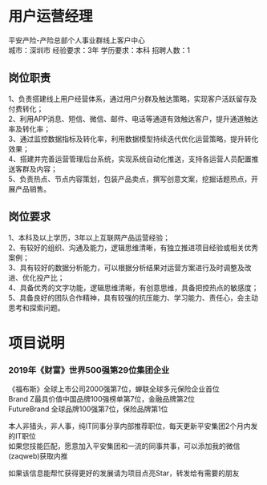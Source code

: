 # 用户运营经理
平安产险-产险总部个人事业群线上客户中心  
城市：深圳市 经验要求：3年 学历要求：本科  招聘人数：1

## 岗位职责
1、负责搭建线上用户经营体系，通过用户分群及触达策略，实现客户活跃留存及付费转化；   
2、利用APP消息、短信、微信、邮件、电话等通道有效触达客户，提升通道触达率及转化率；   
3、通过监控数据指标及转化率，利用数据模型持续迭代优化运营策略，提升转化效果；   
4、搭建并完善运营管理后台系统，实现系统自动化推送，支持各运营人员配置推送客群及内容；   
5、负责热点、节点内容策划，包装产品卖点，撰写创意文案，挖掘话题热点，开展产品销售。

## 岗位要求
1、本科及以上学历，3年以上互联网产品运营经验；   
2、有较好的组织、沟通及能力，逻辑思维清晰，有独立推进项目经验或相关优秀案例；   
3、具有较好的数据分析能力，可以根据分析结果对运营方案进行及时调整及改进、优化投产比；   
4、具备优秀的文字功能，逻辑思维清晰，有创意思维，具备把控热点的敏感度；   
5、具备良好的团队合作精神，具有较强的抗压能力、学习能力、责任心，会主动思考和探索问题。

# 项目说明

### 2019年《财富》世界500强第29位集团企业
《福布斯》全球上市公司2000强第7位，蝉联全球多元保险企业首位  
Brand Z最具价值中国品牌100强榜单第7位，金融品牌第2位  
FutureBrand 全球品牌100强第7位，保险品牌第1位

本人非猎头，非人事，纯IT同事分享内部推荐职位，每天更新平安集团2个月内发的IT职位  
如果您技能匹配，愿意加入平安集团和一流的同事共事，可以添加我的微信(zaqweb)获取内推 

如果该信息能帮忙获得更好的发展请为项目点亮Star，转发给有需要的朋友




